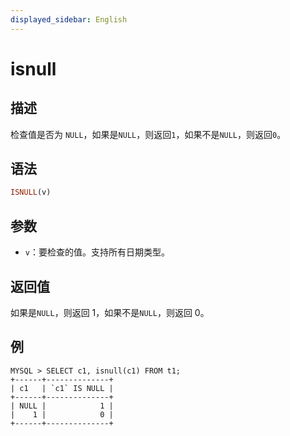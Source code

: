 ```yaml
---
displayed_sidebar: English
---
```


# isnull

## 描述

检查值是否为 `NULL`，如果是`NULL`，则返回`1`，如果不是`NULL`，则返回`0`。

## 语法

```Haskell
ISNULL(v)
```

## 参数

- `v`：要检查的值。支持所有日期类型。

## 返回值

如果是`NULL`，则返回 1，如果不是`NULL`，则返回 0。

## 例

```plain text
MYSQL > SELECT c1, isnull(c1) FROM t1;
+------+--------------+
| c1   | `c1` IS NULL |
+------+--------------+
| NULL |            1 |
|    1 |            0 |
+------+--------------+